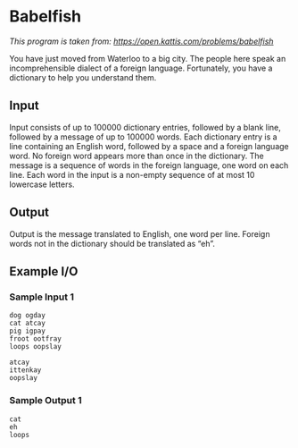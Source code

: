 # Babelfish

*This program is taken from: https://open.kattis.com/problems/babelfish*

You have just moved from Waterloo to a big city. The people here speak an incomprehensible dialect of a foreign language. Fortunately, you have a dictionary to help you understand them.

## Input

Input consists of up to 100000 dictionary entries, followed by a blank line, followed by a message of up to 100000 words. Each dictionary entry is a line containing an English word, followed by a space and a foreign language word. No foreign word appears more than once in the dictionary. The message is a sequence of words in the foreign language, one word on each line. Each word in the input is a non-empty sequence of at most 10 lowercase letters.

## Output

Output is the message translated to English, one word per line. Foreign words not in the dictionary should be translated as “eh”.

## Example I/O

### Sample Input 1

```
dog ogday
cat atcay
pig igpay
froot ootfray
loops oopslay

atcay
ittenkay
oopslay
```

### Sample Output 1

```
cat
eh
loops
```
